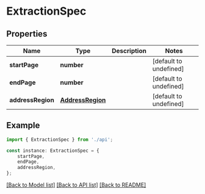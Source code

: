 # ExtractionSpec


## Properties

Name | Type | Description | Notes
------------ | ------------- | ------------- | -------------
**startPage** | **number** |  | [default to undefined]
**endPage** | **number** |  | [default to undefined]
**addressRegion** | [**AddressRegion**](AddressRegion.md) |  | [default to undefined]

## Example

```typescript
import { ExtractionSpec } from './api';

const instance: ExtractionSpec = {
    startPage,
    endPage,
    addressRegion,
};
```

[[Back to Model list]](../README.md#documentation-for-models) [[Back to API list]](../README.md#documentation-for-api-endpoints) [[Back to README]](../README.md)
